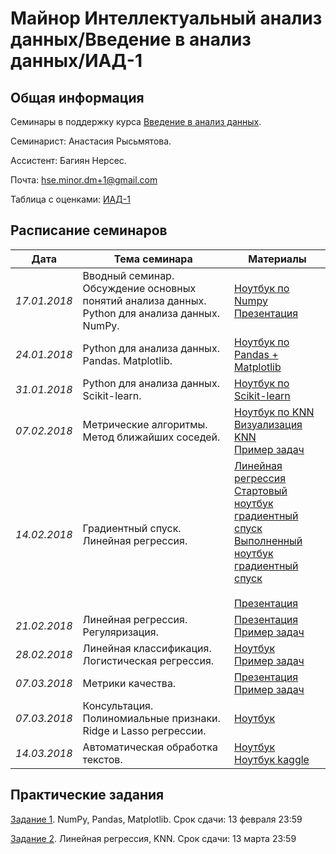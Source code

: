 # Майнор Интеллектуальный анализ данных/Введение в анализ данных/ИАД-1

## Общая информация

Семинары в поддержку курса 
[Введение в анализ данных](http://wiki.cs.hse.ru/%D0%9C%D0%B0%D0%B9%D0%BD%D0%BE%D1%80_%D0%98%D0%BD%D1%82%D0%B5%D0%BB%D0%BB%D0%B5%D0%BA%D1%82%D1%83%D0%B0%D0%BB%D1%8C%D0%BD%D1%8B%D0%B9_%D0%B0%D0%BD%D0%B0%D0%BB%D0%B8%D0%B7_%D0%B4%D0%B0%D0%BD%D0%BD%D1%8B%D1%85/%D0%92%D0%B2%D0%B5%D0%B4%D0%B5%D0%BD%D0%B8%D0%B5_%D0%B2_%D0%B0%D0%BD%D0%B0%D0%BB%D0%B8%D0%B7_%D0%B4%D0%B0%D0%BD%D0%BD%D1%8B%D1%85).

Семинарист: Анастасия Рысьмятова.

Ассистент: Багиян Нерсес.

Почта: hse.minor.dm+1@gmail.com

Таблица с оценками: [ИАД-1](https://docs.google.com/spreadsheets/d/1n6-_nCiIQYQQwDbqJKtDoKXNRlbEk3798nKTkOqc6YE/edit?usp=sharing) 

## Расписание семинаров

| Дата  | Тема семинара | Материалы |
| ------------- | ------------- | ------------- |
| *17.01.2018*  | Вводный семинар. Обсуждение основных понятий анализа данных. Python для анализа данных. NumPy. | [Ноутбук по Numpy](https://github.com/AnastasiaRysmyatova/IAD-1/blob/master/materials/ipython_notebook_numpy.ipynb)<br/> [Презентация](https://github.com/AnastasiaRysmyatova/IAD-1/blob/master/materials/Семинар1.pdf)|
| *24.01.2018*  | Python для анализа данных. Pandas. Matplotlib. | [Ноутбук по Pandas + Matplotlib](https://github.com/AnastasiaRysmyatova/IAD-1/blob/master/materials/ipython_notebook_pandas_matplotlib.ipynb)|
| *31.01.2018*  | Python для анализа данных. Scikit-learn.| [Ноутбук по Scikit-learn](https://github.com/AnastasiaRysmyatova/IAD-1/blob/master/materials/Scikit-learn.ipynb)|
| *07.02.2018*  | Метрические алгоритмы. Метод ближайших соседей.| [Ноутбук по KNN](https://github.com/AnastasiaRysmyatova/IAD-1/blob/master/materials/KNN_ipython_notebook.ipynb)<br/> [Визуализация KNN  ](https://github.com/AnastasiaRysmyatova/IAD-1/blob/master/materials/KNN.ipynb) <br/> [ Пример задач ](http://nbviewer.jupyter.org/github/shestakoff/minor_da_2017/blob/master/colloc_knn.ipynb)|
| *14.02.2018*  | Градиентный спуск. Линейная регрессия.| [Линейная регрессия](https://github.com/AnastasiaRysmyatova/IAD-1/blob/master/materials/Seminar5_LR.ipynb) <br/> [Стартовый ноутбук градиентный спуск](https://github.com/AnastasiaRysmyatova/IAD-1/blob/master/materials/Seminar5-Starter.ipynb) <br/> [ Выполненный ноутбук градиентный спуск ](https://github.com/AnastasiaRysmyatova/IAD-1/blob/master/materials/Seminar5_3d_solution.ipynb)<br/> <br/> [Презентация](https://www.dropbox.com/s/lo10gizj4eyv26w/seminar_5_slid.pdf?dl=0)|
| *21.02.2018*  | Линейная регрессия. Регуляризация.| [Презентация](https://github.com/AnastasiaRysmyatova/IAD-1/blob/master/materials/linear_regression_slides.pdf) <br/> [ Пример задач ](https://github.com/esokolov/ml-minor-hse/blob/master/colloquium-2017/colloquium_minor_problems_linear.pdf)|
| *28.02.2018*  | Линейная классификация. Логистическая регрессия.|[Ноутбук](https://github.com/AnastasiaRysmyatova/IAD-1/blob/master/materials/logit_regression_sem.ipynb)<br/> [ Пример задач ](https://github.com/esokolov/ml-minor-hse/blob/master/colloquium-2017/colloquium_minor_problems_linear.pdf)|
| *07.03.2018*  | Метрики качества.|[Презентация](https://github.com/iad34/seminars/blob/master/materials/sem7.pdf)<br/> [ Пример задач ](https://github.com/esokolov/ml-minor-hse/blob/master/colloquium-2017/colloquium_minor_problems_metrics.ipynb)|
| *07.03.2018*  | Консультация. Полиномиальные признаки. Ridge и Lasso регрессии. |[Ноутбук](http://nbviewer.jupyter.org/urls/dl.dropbox.com/s/t8fum2v9zuaduwz/sem_6.ipynb)<br/> |
| *14.03.2018*  | Автоматическая обработка текстов. |[Ноутбук](https://github.com/AnastasiaRysmyatova/IAD-1/blob/master/materials/tfidf.ipynb)<br/> [Ноутбук kaggle](https://github.com/AnastasiaRysmyatova/IAD-1/blob/master/materials/seminar%20kaggle%20toxic%20(1).ipynb) |

## Практические задания
 [Задание 1](https://github.com/AnastasiaRysmyatova/IAD-1/blob/master/materials/HW1_Username.ipynb).  NumPy, Pandas, Matplotlib. Срок сдачи: 13 февраля 23:59 
 
 [Задание 2](https://github.com/AnastasiaRysmyatova/IAD-1/blob/master/materials/HW2_Username.ipynb).  Линейная регрессия, KNN. Срок сдачи: 13 марта 23:59 



